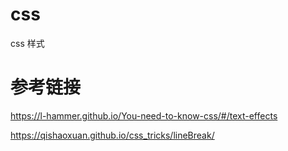 # css
css 样式


# 参考链接
https://l-hammer.github.io/You-need-to-know-css/#/text-effects

https://qishaoxuan.github.io/css_tricks/lineBreak/
